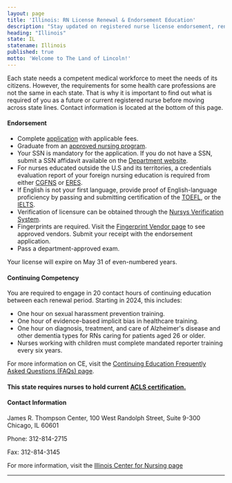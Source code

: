 ```yaml
---
layout: page
title: 'Illinois: RN License Renewal & Endorsement Education'
description: "Stay updated on registered nurse license endorsement, renewal, and continuing education in Illinois. Ensure the longevity of your nursing profession."
heading: "Illinois"
state: IL
statename: Illinois
published: true
motto: 'Welcome to The Land of Lincoln!'
---
```


Each state needs a competent medical workforce to meet the needs of its citizens. However, the requirements for some health care professions are not the same in each state. That is why it is important to find out what is required of you as a future or current registered nurse before moving across state lines. Contact information is located at the bottom of this page.

#### Endorsement

- Complete [application](https://www.idfpr.com/Renewals/Apply/Forms/RN-EN.pdf) with applicable fees.
- Graduate from an [approved nursing program](https://www.idfpr.com/renewals/ssn_afft.pdf).
- Your SSN is mandatory for the application. If you do not have a SSN, submit a SSN affidavit available on the [Department website](https://www.idfpr.com/renewals/ssn_afft.pdf).
- For nurses educated outside the U.S and its territories, a credentials evaluation report of your foreign nursing education is required from either [CGFNS](https://www.cgfns.org/) or [ERES](https://www.eres.com/).
- If English is not your first language, provide proof of English-language proficiency by passing and submitting certification of the [TOEFL](https://www.ets.org/toefl), or the [IELTS](https://www.ielts.org/).
- Verification of licensure can be obtained through the [Nursys Verification System](https://www.nursys.com/).
- Fingerprints are required. Visit the [Fingerprint Vendor page](https://www.idfpr.com/LicenseLookUp/fingerprintlist.asp) to see approved vendors. Submit your receipt with the endorsement application.
- Pass a department-approved exam.

Your license will expire on May 31 of even-numbered years.

#### Continuing Competency

You are required to engage in 20 contact hours of continuing education between each renewal period. Starting in 2024, this includes:
- One hour on sexual harassment prevention training.
- One hour of evidence-based implicit bias in healthcare training.
- One hour on diagnosis, treatment, and care of Alzheimer's disease and other dementia types for RNs caring for patients aged 26 or older.
- Nurses working with children must complete mandated reporter training every six years.

For more information on CE, visit the [Continuing Education Frequently Asked Questions (FAQs) page](https://nursing.illinois.gov/PDF/2015-04_IL_RN_CE_Relicensure_FAQ.pdf).

#### This state requires nurses to hold current [ACLS certification.](https://www.acls.net/illinois-acls-pals-bls.htm)

#### Contact Information

James R. Thompson Center, 100 West Randolph Street, Suite 9-300
Chicago, IL 60601

Phone: 312-814-2715

Fax: 312-814-3145

For more information, visit the [Illinois Center for Nursing
page](https://nursing.illinois.gov/)

* * * * *
